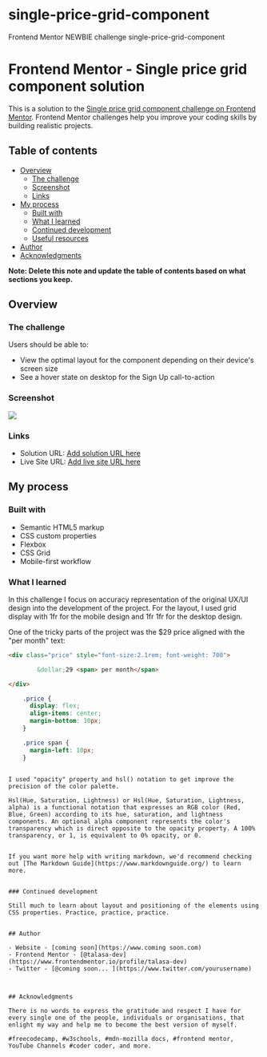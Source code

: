 # single-price-grid-component
Frontend Mentor NEWBIE challenge single-price-grid-component


# Frontend Mentor - Single price grid component solution

This is a solution to the [Single price grid component challenge on Frontend Mentor](https://www.frontendmentor.io/challenges/single-price-grid-component-5ce41129d0ff452fec5abbbc). Frontend Mentor challenges help you improve your coding skills by building realistic projects. 

## Table of contents

- [Overview](#overview)
  - [The challenge](#the-challenge)
  - [Screenshot](#screenshot)
  - [Links](#links)
- [My process](#my-process)
  - [Built with](#built-with)
  - [What I learned](#what-i-learned)
  - [Continued development](#continued-development)
  - [Useful resources](#useful-resources)
- [Author](#author)
- [Acknowledgments](#acknowledgments)

**Note: Delete this note and update the table of contents based on what sections you keep.**

## Overview

### The challenge

Users should be able to:

- View the optimal layout for the component depending on their device's screen size
- See a hover state on desktop for the Sign Up call-to-action

### Screenshot

![](./screenshot.jpg)


### Links

- Solution URL: [Add solution URL here](https://your-solution-url.com)
- Live Site URL: [Add live site URL here](https://your-live-site-url.com)

## My process

### Built with

- Semantic HTML5 markup
- CSS custom properties
- Flexbox
- CSS Grid
- Mobile-first workflow


### What I learned

In this challenge I focus on accuracy representation of the original UX/UI design into the development of the project. For the layout, I used grid display with 1fr for the mobile design and 1fr 1fr for the desktop design.  

One of the tricky parts of the project was the $29 price aligned with the "per month" text:

```html
<div class="price" style="font-size:2.1rem; font-weight: 700">

        &dollar;29 <span> per month</span>

</div>
```
```css
    .price {
      display: flex;
      align-items: center;
      margin-bottom: 10px;
    }

    .price span {
      margin-left: 10px;
    }
```
```

I used "opacity" property and hsl() notation to get improve the precision of the color palette. 

Hsl(Hue, Saturation, Lightness) or Hsl(Hue, Saturation, Lightness, alpha) is a functional notation that expresses an RGB color (Red, Blue, Green) according to its hue, saturation, and lightness components. An optional alpha component represents the color's transparency which is direct opposite to the opacity property. A 100% transparency, or 1, is equivalent to 0% opacity, or 0. 


If you want more help with writing markdown, we'd recommend checking out [The Markdown Guide](https://www.markdownguide.org/) to learn more.


### Continued development

Still much to learn about layout and positioning of the elements using CSS properties. Practice, practice, practice. 
 

## Author

- Website - [coming soon](https://www.coming soon.com)
- Frontend Mentor - [@talasa-dev](https://www.frontendmentor.io/profile/talasa-dev)
- Twitter - [@coming soon... ](https://www.twitter.com/yourusername)



## Acknowledgments

There is no words to express the gratitude and respect I have for every single one of the people, individuals or organisations, that enlight my way and help me to become the best version of myself. 

#freecodecamp, #w3schools, #mdn-mozilla docs, #frontend mentor, YouTube Channels #coder coder, and more.




